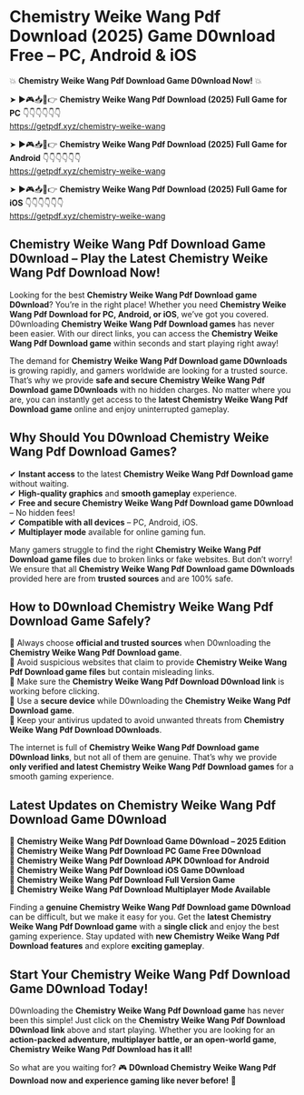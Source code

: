 # Chemistry Weike Wang Pdf Download (2025) Game D0wnload Free – PC, Android & iOS

💥 **Chemistry Weike Wang Pdf Download Game D0wnload Now!** 💥  

➤ ►🎮📥📱👉 **Chemistry Weike Wang Pdf Download (2025) Full Game for PC** 👇👇👇👇👇👇  
https://getpdf.xyz/chemistry-weike-wang  

➤ ►🎮📥📱👉 **Chemistry Weike Wang Pdf Download (2025) Full Game for Android** 👇👇👇👇👇👇  
https://getpdf.xyz/chemistry-weike-wang  

➤ ►🎮📥📱👉 **Chemistry Weike Wang Pdf Download (2025) Full Game for iOS** 👇👇👇👇👇👇  
https://getpdf.xyz/chemistry-weike-wang  

## Chemistry Weike Wang Pdf Download Game D0wnload – Play the Latest Chemistry Weike Wang Pdf Download Now!

Looking for the best **Chemistry Weike Wang Pdf Download game D0wnload**? You’re in the right place! Whether you need **Chemistry Weike Wang Pdf Download for PC, Android, or iOS**, we’ve got you covered. D0wnloading **Chemistry Weike Wang Pdf Download games** has never been easier. With our direct links, you can access the **Chemistry Weike Wang Pdf Download game** within seconds and start playing right away!  

The demand for **Chemistry Weike Wang Pdf Download game D0wnloads** is growing rapidly, and gamers worldwide are looking for a trusted source. That’s why we provide **safe and secure Chemistry Weike Wang Pdf Download game D0wnloads** with no hidden charges. No matter where you are, you can instantly get access to the **latest Chemistry Weike Wang Pdf Download game** online and enjoy uninterrupted gameplay.  

## **Why Should You D0wnload Chemistry Weike Wang Pdf Download Games?**  

✔ **Instant access** to the latest **Chemistry Weike Wang Pdf Download game** without waiting.  
✔ **High-quality graphics** and **smooth gameplay** experience.  
✔ **Free and secure Chemistry Weike Wang Pdf Download game D0wnload** – No hidden fees!  
✔ **Compatible with all devices** – PC, Android, iOS.  
✔ **Multiplayer mode** available for online gaming fun.  

Many gamers struggle to find the right **Chemistry Weike Wang Pdf Download game files** due to broken links or fake websites. But don’t worry! We ensure that all **Chemistry Weike Wang Pdf Download game D0wnloads** provided here are from **trusted sources** and are 100% safe.  

## **How to D0wnload Chemistry Weike Wang Pdf Download Game Safely?**  

📌 Always choose **official and trusted sources** when D0wnloading the **Chemistry Weike Wang Pdf Download game**.  
📌 Avoid suspicious websites that claim to provide **Chemistry Weike Wang Pdf Download game files** but contain misleading links.  
📌 Make sure the **Chemistry Weike Wang Pdf Download D0wnload link** is working before clicking.  
📌 Use a **secure device** while D0wnloading the **Chemistry Weike Wang Pdf Download game**.  
📌 Keep your antivirus updated to avoid unwanted threats from **Chemistry Weike Wang Pdf Download D0wnloads**.  

The internet is full of **Chemistry Weike Wang Pdf Download game D0wnload links**, but not all of them are genuine. That’s why we provide **only verified and latest Chemistry Weike Wang Pdf Download games** for a smooth gaming experience.  

## **Latest Updates on Chemistry Weike Wang Pdf Download Game D0wnload**  

🔹 **Chemistry Weike Wang Pdf Download Game D0wnload – 2025 Edition**  
🔹 **Chemistry Weike Wang Pdf Download PC Game Free D0wnload**  
🔹 **Chemistry Weike Wang Pdf Download APK D0wnload for Android**  
🔹 **Chemistry Weike Wang Pdf Download iOS Game D0wnload**  
🔹 **Chemistry Weike Wang Pdf Download Full Version Game**  
🔹 **Chemistry Weike Wang Pdf Download Multiplayer Mode Available**  

Finding a **genuine Chemistry Weike Wang Pdf Download game D0wnload** can be difficult, but we make it easy for you. Get the **latest Chemistry Weike Wang Pdf Download game** with a **single click** and enjoy the best gaming experience. Stay updated with **new Chemistry Weike Wang Pdf Download features** and explore **exciting gameplay**.  

## **Start Your Chemistry Weike Wang Pdf Download Game D0wnload Today!**  

D0wnloading the **Chemistry Weike Wang Pdf Download game** has never been this simple! Just click on the **Chemistry Weike Wang Pdf Download D0wnload link** above and start playing. Whether you are looking for an **action-packed adventure, multiplayer battle, or an open-world game**, **Chemistry Weike Wang Pdf Download has it all!**  

So what are you waiting for? 🎮 **D0wnload Chemistry Weike Wang Pdf Download now and experience gaming like never before!** 🚀  